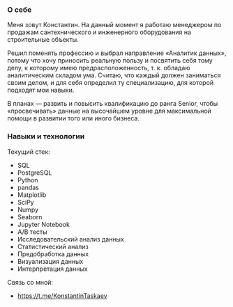### О себе

Меня зовут Константин. На данный момент я работаю менеджером по продажам сантехнического и инженерного оборудования на строительные объекты. 

Решил поменять профессию и выбрал направление «Аналитик данных», потому что хочу приносить реальную пользу и посвятить себя тому делу, к которому имею предрасположенность, т. к. обладаю аналитическим складом ума. Считаю, что каждый должен заниматься своим делом, и для себя определил ту специализацию, для которой подходят мои навыки.

В планах — развить и повысить квалификацию до ранга Senior, чтобы «просвечивать» данные на высочайшем уровне для максимальной помощи в развитии того или иного бизнеса.

### Навыки и технологии

Текущий стек:
- SQL
- PostgreSQL
- Python
- pandas
- Matplotlib
- SciPy
- Numpy
- Seaborn
- Jupyter Notebook
- A/B тесты
- Исследовательский анализ данных
- Статистический анализ
- Предобработка данных
- Визуализация данных
- Интерпретация данных

Связь со мной:
- https://t.me/KonstantinTaskaev
